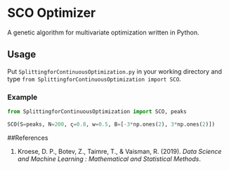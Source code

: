 # SCO Optimizer
 A genetic algorithm for multivariate optimization written in Python.
 
## Usage
Put `SplittingforContinuousOptimization.py` in your working directory and type
`from SplittingforContinuousOptimization import SCO`.

### Example
```python
from SplittingforContinuousOptimization import SCO, peaks

SCO(S=peaks, N=200, ς=0.8, w=0.5, B=[-3*np.ones(2), 3*np.ones(2)])
``` 

##References
1. Kroese, D. P., Botev, Z., Taimre, T., & Vaisman, R. (2019). *Data Science and Machine Learning : Mathematical and Statistical Methods*.
